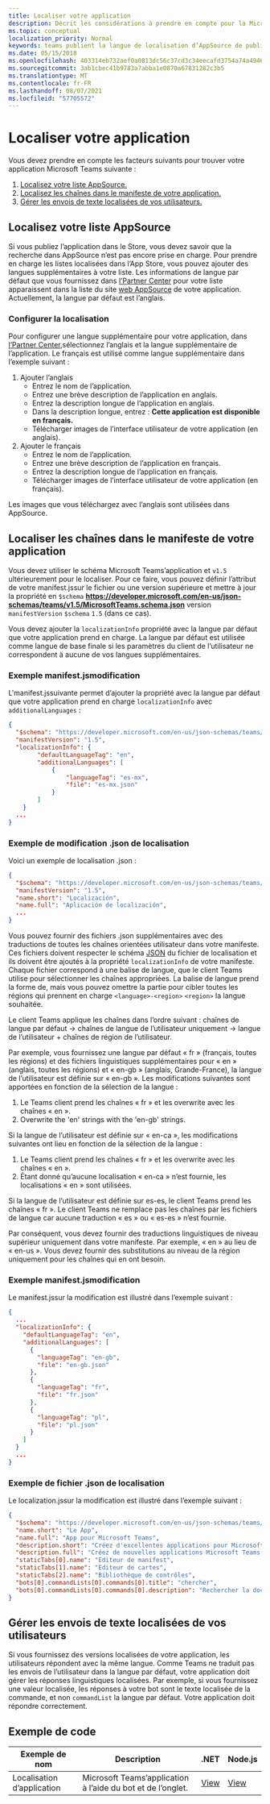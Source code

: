 ```yaml
---
title: Localiser votre application
description: Décrit les considérations à prendre en compte pour la Microsoft Teams application.
ms.topic: conceptual
localization_priority: Normal
keywords: teams publient la langue de localisation d’AppSource de publication office dans le Store
ms.date: 05/15/2018
ms.openlocfilehash: 403314eb732aef0a0813dc56c37cd3c34eecafd3754a74a4946a70f33d9fbde7
ms.sourcegitcommit: 3ab1cbec41b9783a7abba1e0870a67831282c3b5
ms.translationtype: MT
ms.contentlocale: fr-FR
ms.lasthandoff: 08/07/2021
ms.locfileid: "57705572"
---
```

# <a name="localize-your-app"></a>Localiser votre application

Vous devez prendre en compte les facteurs suivants pour trouver votre application Microsoft Teams suivante :

1. [Localisez votre liste AppSource.](#localize-your-appsource-listing)
1. [Localisez les chaînes dans le manifeste de votre application.](#localize-strings-in-your-app-manifest) 
1. [Gérer les envois de texte localisées de vos utilisateurs.](#handle-localized-text-submissions-from-your-users)

## <a name="localize-your-appsource-listing"></a>Localisez votre liste AppSource

Si vous publiez l’application dans le Store, vous devez savoir que la recherche dans AppSource n’est pas encore prise en charge. Pour prendre en charge les listes localisées dans l’App Store, vous pouvez ajouter des langues supplémentaires à votre liste. Les informations de langue par défaut que vous fournissez dans [l’Partner Center](/office/dev/store/submit-to-appsource-via-partner-center) pour votre liste apparaissent dans la liste du site [web AppSource](https://appsource.microsoft.com/marketplace/apps?product=office%3Bteams&page=1 "AppSource est un endroit pour tous les besoins de votre équipe. rassemblez tout, y compris les conversations, les réunions, les appels, les fichiers et les outils pour permettre un travail d’équipe plus productif.") de votre application. Actuellement, la langue par défaut est l’anglais.

### <a name="configure-localization"></a>Configurer la localisation

Pour configurer une langue supplémentaire pour votre application, dans [l’Partner Center,](/office/dev/store/submit-to-appsource-via-partner-center)sélectionnez l’anglais et la langue supplémentaire de l’application. Le français est utilisé comme langue supplémentaire dans l’exemple suivant :

1. Ajouter l’anglais
    * Entrez le nom de l’application.
    * Entrez une brève description de l’application en anglais.
    * Entrez la description longue de l’application en anglais.
    * Dans la description longue, entrez : **Cette application est disponible en français.**
    * Télécharger images de l’interface utilisateur de votre application (en anglais).
2. Ajouter le français
    * Entrez le nom de l’application.
    * Entrez une brève description de l’application en français.
    * Entrez la description longue de l’application en français.
    * Télécharger images de l’interface utilisateur de votre application (en français).

Les images que vous téléchargez avec l’anglais sont utilisées dans AppSource.

## <a name="localize-strings-in-your-app-manifest"></a>Localiser les chaînes dans le manifeste de votre application

Vous devez utiliser le schéma Microsoft Teams’application et `v1.5` ultérieurement pour le localiser. Pour ce faire, vous pouvez définir l’attribut de votre manifest.jssur le fichier ou une version supérieure et mettre à jour la propriété en `$schema` **https://developer.microsoft.com/en-us/json-schemas/teams/v1.5/MicrosoftTeams.schema.json** version `manifestVersion` `$schema` `1.5` (dans ce cas). 

Vous devez ajouter la `localizationInfo` propriété avec la langue par défaut que votre application prend en charge. La langue par défaut est utilisée comme langue de base finale si les paramètres du client de l’utilisateur ne correspondent à aucune de vos langues supplémentaires.

### <a name="example-manifestjson-change"></a>Exemple manifest.jsmodification

L'manifest.jssuivante permet d’ajouter la propriété avec la langue par défaut que votre application prend en charge `localizationInfo` avec `additionalLanguages` :

```json
{
  "$schema": "https://developer.microsoft.com/en-us/json-schemas/teams/v1.5/MicrosoftTeams.schema.json",
  "manifestVersion": "1.5",
  "localizationInfo": {
        "defaultLanguageTag": "en",
        "additionalLanguages": [
            {
                "languageTag": "es-mx",
                "file": "es-mx.json"
            }
        ]
    }
  ...
}
```

### <a name="example-localization-json-change"></a>Exemple de modification .json de localisation

Voici un exemple de localisation .json :

```json
{
  "$schema": "https://developer.microsoft.com/en-us/json-schemas/teams/v1.5/MicrosoftTeams.Localization.schema.json",
  "manifestVersion": "1.5",
  "name.short": "Localización",
  "name.full": "Aplicación de localización",
  ...
}
```


Vous pouvez fournir des fichiers .json supplémentaires avec des traductions de toutes les chaînes orientées utilisateur dans votre manifeste. Ces fichiers doivent respecter le schéma [JSON](../../resources/schema/localization-schema.md) du fichier de localisation et ils doivent être ajoutés à la propriété `localizationInfo` de votre manifeste. Chaque fichier correspond à une balise de langue, que le client Teams utilise pour sélectionner les chaînes appropriées. La balise de langue prend la forme de, mais vous pouvez omettre la partie pour cibler toutes les régions qui prennent en charge `<language>-<region>` `<region>` la langue souhaitée.

Le client Teams applique les chaînes dans l’ordre suivant : chaînes de langue par défaut -> chaînes de langue de l’utilisateur uniquement -> langue de l’utilisateur + chaînes de région de l’utilisateur.

Par exemple, vous fournissez une langue par défaut « fr » (français, toutes les régions) et des fichiers linguistiques supplémentaires pour « en » (anglais, toutes les régions) et « en-gb » (anglais, Grande-France), la langue de l’utilisateur est définie sur « en-gb ». Les modifications suivantes sont apportées en fonction de la sélection de la langue :

1. Le Teams client prend les chaînes « fr » et les overwrite avec les chaînes « en ».
1. Overwrite the 'en' strings with the 'en-gb' strings.

Si la langue de l’utilisateur est définie sur « en-ca », les modifications suivantes ont lieu en fonction de la sélection de la langue : 

1. Le Teams client prend les chaînes « fr » et les overwrite avec les chaînes « en ».
1. Étant donné qu’aucune localisation « en-ca » n’est fournie, les localisations « en » sont utilisées.

Si la langue de l’utilisateur est définie sur es-es, le client Teams prend les chaînes « fr ». Le client Teams ne remplace pas les chaînes par les fichiers de langue car aucune traduction « es » ou « es-es » n’est fournie.

Par conséquent, vous devez fournir des traductions linguistiques de niveau supérieur uniquement dans votre manifeste. Par exemple, « en » au lieu de « en-us ». Vous devez fournir des substitutions au niveau de la région uniquement pour les chaînes qui en ont besoin. 

### <a name="example-manifestjson-change"></a>Exemple manifest.jsmodification

Le manifest.jssur la modification est illustré dans l’exemple suivant :

```json
{
  ...
  "localizationInfo": {
    "defaultLanguageTag": "en",
    "additionalLanguages": [
      {
        "languageTag": "en-gb",
        "file": "en-gb.json"
      },
      {
        "languageTag": "fr",
        "file": "fr.json"
      },
      {
        "languageTag": "pl",
        "file": "pl.json"
      }
    ]
  }
  ...
}
```

### <a name="example-localization-json-file"></a>Exemple de fichier .json de localisation

 Le localization.jssur la modification est illustré dans l’exemple suivant :

```json
{
  "$schema": "https://developer.microsoft.com/en-us/json-schemas/teams/v1.8/MicrosoftTeams.Localization.schema.json",
  "name.short": "Le App",
  "name.full": "App pour Microsoft Teams",
  "description.short": "Créez d'excellentes applications pour Microsoft Teams avec App.",
  "description.full": "Créez de nouvelles applications Microsoft Teams, concevez et prévisualisez des cartes bot, et explorez la documentation avec App.",
  "staticTabs[0].name": "Editeur de manifest",
  "staticTabs[1].name": "Editeur de cartes",
  "staticTabs[2].name": "Bibliothèque de contrôles",
  "bots[0].commandLists[0].commands[0].title": "chercher",
  "bots[0].commandLists[0].commands[0].description": "Rechercher la documentation Teams pertinente"
}
```

## <a name="handle-localized-text-submissions-from-your-users"></a>Gérer les envois de texte localisées de vos utilisateurs

Si vous fournissez des versions localisées de votre application, les utilisateurs répondent avec la même langue. Comme Teams ne traduit pas les envois de l’utilisateur dans la langue par défaut, votre application doit gérer les réponses linguistiques localisées. Par exemple, si vous fournissez une valeur localisée, les réponses à votre bot sont le texte localisée de la commande, et non `commandList` la langue par défaut. Votre application doit répondre correctement.

## <a name="code-sample"></a>Exemple de code

| Exemple de nom | Description | .NET | Node.js |
|-------------|-------------|------|------|
| Localisation d’application | Microsoft Teams’application à l’aide du bot et de l’onglet. | [View](https://github.com/OfficeDev/Microsoft-Teams-Samples/tree/main/samples/app-localization/csharp) |[View](https://github.com/OfficeDev/Microsoft-Teams-Samples/tree/main/samples/app-localization/nodejs) |

